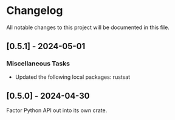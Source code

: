 # Changelog

All notable changes to this project will be documented in this file.

## [0.5.1] - 2024-05-01

### Miscellaneous Tasks

- Updated the following local packages: rustsat

## [0.5.0] - 2024-04-30

Factor Python API out into its own crate.

